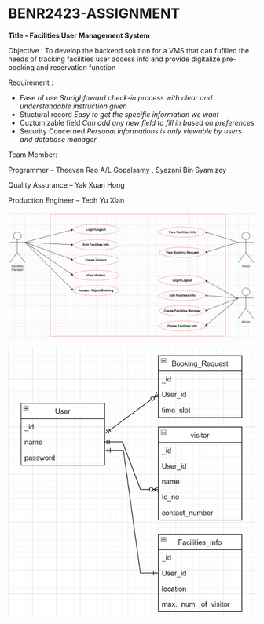 # BENR2423-ASSIGNMENT
 **Title - Facilities User Management System**
 
 Objective :
To develop the backend solution for a VMS that can fufilled the needs of tracking facilities user access info and provide digitalize pre-booking and reservation function
 
 Requirement :
- Ease of use
   _Starighfoward check-in process with clear and understandable instruction given_
- Stuctural record
    _Easy to get the specific information we want_
- Cuztomizable field
    _Can add any new field to fill in based on preferences_
- Security Concerned
    _Personal informations is only viewable by users and database manager_

Team Member:

 Programmer – Theevan Rao A/L Gopalsamy , Syazani Bin Syamizey
 
 Quality Assurance – Yak Xuan Hong
 
 Production Engineer – Teoh Yu Xian
 
 ![Use-Case Diagram](https://github.com/Hong0249/BENR2423-ASSIGNMENT/blob/b60b90d8a7d55f0665ea32bea924936b4c1c061a/Use-case%20Diagram.drawio.png "Use-Case Diagram")
 
 
 
 ![Crow's Foot Diagram](https://github.com/Hong0249/BENR2423-ASSIGNMENT/blob/01adc2fbb6b00c158867c6d2183e0dd304d9ff25/Crow's%20Foot%20Diagram-Page-1.drawio.png "Crow's Foot Diagram")
